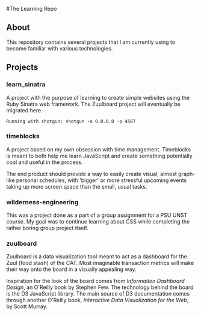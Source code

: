 #The Learning Repo

## About

This repository contains several projects that I am currently
using to become familiar with various technologies.

## Projects

### learn_sinatra

A project with the purpose of learning to create simple websites
using the Ruby Sinatra web framework. The Zuulboard project will
eventually be migrated here.

    Running with shotgun: shotgun -o 0.0.0.0 -p 4567

### timeblocks

A project based on my own obsession with time management. Timeblocks
is meant to both help me learn JavaScript and create something potentially
cool and useful in the process.

The end product should provide a way to easily create visual, almost
graph-like personal schedules, with 'bigger' or more stressful
upcoming events taking up more screen space than the small, usual
tasks.

### wilderness-engineering

This was a project done as a part of a group assignment for a
PSU UNST course. My goal was to continue learning about CSS while
completing the rather boring group project itself.

### zuulboard

Zuulboard is a data visualization tool meant to act as a dashboard
for the Zuul (food stash) of the CAT. Most imaginable transaction
metrics will make their way onto the board in a visually appealing
way.

Inspiration for the look of the board comes from _Information Dashboard
Design_, an O'Reilly book by Stephen Few. The technology behind the board
is the D3 JavaScript library. The main source of D3 documentation comes
through another O'Reilly book, _Interactive Data Visualization for the Web_,
by Scott Murray.
